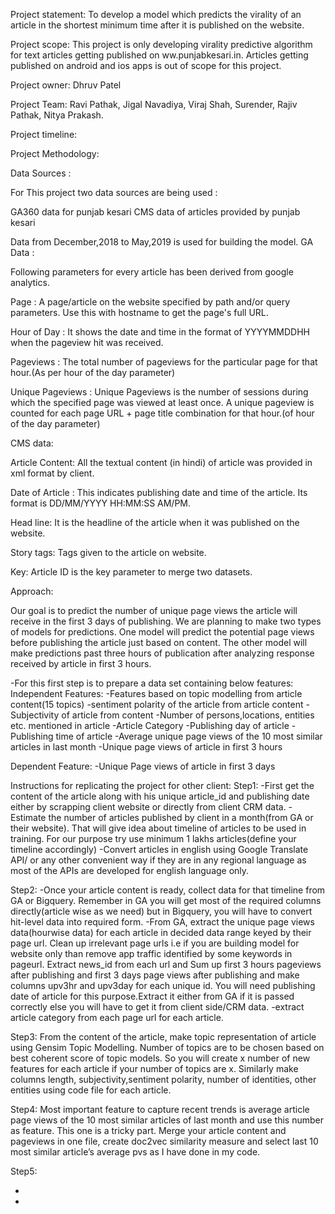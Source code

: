 


Project statement:  To develop a model which predicts the virality of an article in the shortest minimum time after it is published on the website.


Project scope: This project is only developing virality predictive algorithm for text articles getting published on ww.punjabkesari.in. 
Articles getting published on android and ios apps is out of scope for this project. 

Project owner: Dhruv Patel 

Project Team: Ravi Pathak, Jigal Navadiya, Viraj Shah, Surender, Rajiv Pathak, Nitya Prakash.



Project timeline: 


Project Methodology: 

Data Sources :

For This project two data sources are being used :

GA360 data for punjab kesari
CMS data of articles provided by punjab kesari 

Data from December,2018 to May,2019 is used for building the model.
GA Data :

Following parameters for every article has been derived from google analytics.

Page  : A page/article on the website specified by path and/or query parameters. Use this with hostname to get the page's full URL.

Hour of Day : It shows the date and time in the format of YYYYMMDDHH when the pageview hit was received.

Pageviews  : The total number of pageviews for the particular page for that hour.(As per hour of the day parameter)

Unique Pageviews : Unique Pageviews is the number of sessions during which the specified page was viewed at least once. A unique pageview is counted for each page URL + page title combination for that hour.(of hour of the day parameter)

CMS data:

Article Content: All the textual content (in hindi) of article was provided in xml format by client.

Date of Article : This indicates publishing date and time of the article. Its format is DD/MM/YYYY  HH:MM:SS AM/PM.

Head line: It is the headline of the article when it was published on the website.

Story tags: Tags given to the article on website.

Key:
Article ID is the key parameter to merge two datasets.

Approach:

Our goal is to predict the number of unique page views the article will receive in the first 3 days of publishing. We are planning to make two types of models for predictions. One model will predict the potential page views before publishing the article just based on  content. The other model will make predictions past three hours of publication after analyzing response received by article in first 3 hours. 

-For this first step is to prepare a data set containing below features:
Independent Features:
-Features based on topic modelling from article content(15 topics)
-sentiment polarity of the article from article content
-Subjectivity of article from content
-Number of persons,locations, entities etc. mentioned in article
-Article Category
-Publishing day of article
-Publishing time of article
-Average unique page views of the 10 most similar articles in last month
-Unique page views of  article in first 3 hours

Dependent Feature:
-Unique Page views of article in first 3 days



Instructions for replicating the project for other client:
Step1:
-First get the content of the article along with his unique article_id and publishing date either by scrapping client website or  directly from client CRM data. 
-Estimate the number of articles published by client in a month(from GA or their website). That will give idea about timeline of articles to be used in training. For our purpose try use minimum 1 lakhs articles(define your timeline accordingly)
-Convert articles in english using Google Translate API/ or any other convenient way if they are in any regional language as most of the APIs are developed for english language only.

Step2:
-Once your article content is ready, collect data for that timeline from GA or Bigquery. Remember in GA you will get  most of the required columns directly(article wise as we need) but in Bigquery, you will have to convert hit-level data into required form.
-From GA, extract the unique page views data(hourwise data) for each article in decided data range keyed by their page url. Clean up irrelevant page urls i.e if you are building model for website only than remove app traffic identified by some keywords in pageurl. Extract news_id from each url and Sum up first 3 hours pageviews after publishing and first 3 days page views after publishing and make columns upv3hr and upv3day for each unique id. You will need publishing date of article  for this purpose.Extract it either from GA if it is passed correctly else you will have to get it from client side/CRM data.
-extract article category from each page url for each article.


Step3:
From the content of the article, make topic representation of article using Gensim Topic Modelling. Number of topics are to be chosen based on best coherent score of topic models. So you will create x number of new features for each article if your number of topics are x.
Similarly make columns length, subjectivity,sentiment polarity, number of identities, other entities using code file for each article.

Step4:
Most important feature to capture recent trends is average article page views of the 10 most similar articles of last month and use this number as feature. This one is a tricky part. Merge your article content and pageviews in one file, create doc2vec similarity measure and select last 10 most similar article’s average pvs as I have done in my code.

Step5:



-




-








